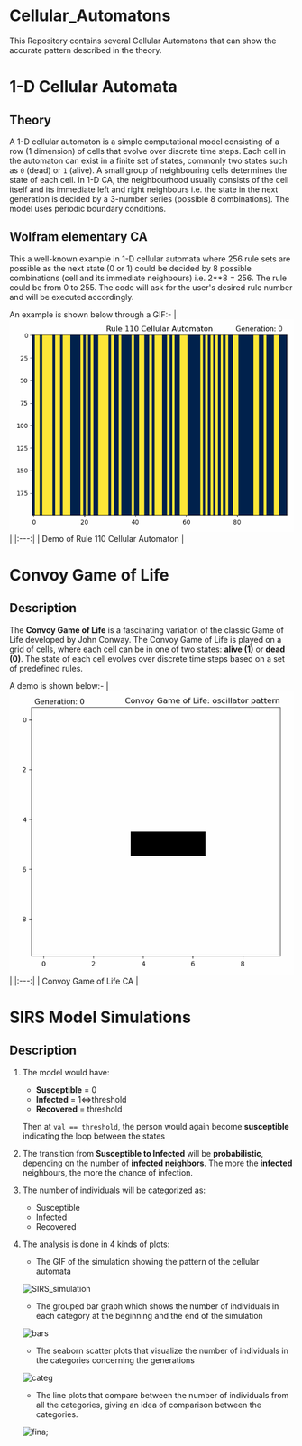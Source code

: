 # Cellular_Automatons
This Repository contains several Cellular Automatons that can show the accurate pattern described in the theory.

# 1-D Cellular Automata
## Theory
A 1-D cellular automaton is a simple computational model consisting of a row (1 dimension) of cells that evolve over discrete time steps. Each cell in the automaton can exist in a finite set of states, commonly two states such as `0` (dead) or `1` (alive). A small group of neighbouring cells determines the state of each cell. In 1-D CA, the neighbourhood usually consists of the cell itself and its immediate left and right neighbours i.e. the state in the next generation is decided by a 3-number series (possible 8 combinations). The model uses periodic boundary conditions.

## Wolfram elementary CA
This a well-known example in 1-D cellular automata where 256 rule sets are possible as the next state (0 or 1) could be decided by 8 possible combinations (cell and its immediate neighbours) i.e. 2**8 = 256. The rule could be from 0 to 255. The code will ask for the user's desired rule number and will be executed accordingly.

An example is shown below through a GIF:-
| ![Rule 110 CA](https://github.com/KrishnaAggarwal2003/Cellular_Automatons/blob/main/rule_110%20animation.gif) |
|:---:|
| Demo of Rule 110 Cellular Automaton |


# Convoy Game of Life
## Description
The **Convoy Game of Life** is a fascinating variation of the classic Game of Life developed by John Conway. The Convoy Game of Life is played on a grid of cells, where each cell can be in one of two states: **alive (1)** or **dead (0)**. The state of each cell evolves over discrete time steps based on a set of predefined rules.

A demo is shown below:-
| ![Game of Life](https://github.com/KrishnaAggarwal2003/Cellular_Automatons/blob/main/Game_of_life_animation.gif) |
|:---:|
| Convoy Game of Life CA |

# SIRS Model Simulations
## Description
1. The model would have: 
   
   - **Susceptible** = 0
   - **Infected** = 1<=>threshold 
   - **Recovered** = threshold  

   Then at `val == threshold`, the person would again become **susceptible** indicating the loop between the states
 
 2. The transition from **Susceptible to Infected** will be **probabilistic**, depending on the number of **infected neighbors**. The more the **infected** neighbours, the more the chance of infection.

4. The number of individuals will be categorized as:
   - Susceptible
   - Infected
   - Recovered

5. The analysis is done in 4 kinds of plots:
   
   - The GIF of the simulation showing the pattern of the cellular automata
   
   ![SIRS_simulation](https://github.com/user-attachments/assets/1c7074c7-140e-4402-a2d2-ecf3a9c2d668)

   - The grouped bar graph which shows the number of individuals in each category at the beginning and the end of the simulation

   ![bars](https://github.com/user-attachments/assets/ac4090c2-e380-4342-9dd1-089c135e33e5)
     
   - The seaborn scatter plots that visualize the number of individuals in the categories concerning the generations  
   
   ![categ](https://github.com/user-attachments/assets/9edfa427-1034-4eb9-9d91-37613470c9ce)

   - The line plots that compare between the number of individuals from all the categories, giving an idea of comparison between the categories.

   ![fina;](https://github.com/user-attachments/assets/ba1acb53-a39c-4a7b-9e7b-d527079c018c)




